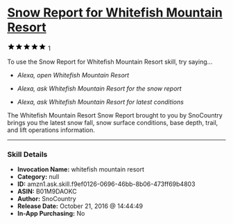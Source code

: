 # [Snow Report for Whitefish Mountain Resort](http://alexa.amazon.com/#skills/amzn1.ask.skill.f9ef0126-0696-46bb-8b06-473ff69b4803)
![5 stars](../../images/ic_star_black_18dp_1x.png)![5 stars](../../images/ic_star_black_18dp_1x.png)![5 stars](../../images/ic_star_black_18dp_1x.png)![5 stars](../../images/ic_star_black_18dp_1x.png)![5 stars](../../images/ic_star_black_18dp_1x.png) 1

To use the Snow Report for Whitefish Mountain Resort skill, try saying...

* *Alexa, open Whitefish Mountain Resort*

* *Alexa, ask Whitefish Mountain Resort for the snow report*

* *Alexa, ask Whitefish Mountain Resort for latest conditions*

The Whitefish Mountain Resort Snow Report brought to you by SnoCountry brings you the latest snow fall, snow surface conditions,  base depth, trail, and lift operations information.

***

### Skill Details

* **Invocation Name:** whitefish mountain resort
* **Category:** null
* **ID:** amzn1.ask.skill.f9ef0126-0696-46bb-8b06-473ff69b4803
* **ASIN:** B01M9DAOKC
* **Author:** SnoCountry
* **Release Date:** October 21, 2016 @ 14:44:49
* **In-App Purchasing:** No
